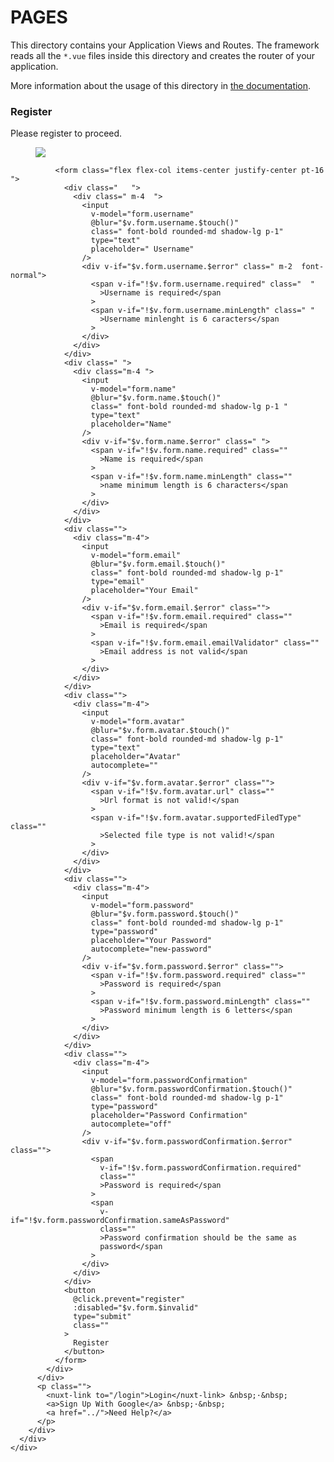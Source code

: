 # PAGES

This directory contains your Application Views and Routes.
The framework reads all the `*.vue` files inside this directory and creates the router of your application.

More information about the usage of this directory in [the documentation](https://nuxtjs.org/guide/routing).
<section class="container ">
    <div class="flex items-center justify-center mt-4 ">
      <div
        class="w-10/12 sm:w-7/12 md:w-4/12 rounded overflow-hidden shadow-lg"
      >
        <div class=" px-4 py-2 ">
          <h3 class="font-bold text-xl sm:text-2xl mb-1 text-center mr-40">Register</h3>
          <p class=" text-lg sm:text-xl mb-2  text-center mr-8">Please register to proceed.</p>
          <figure class="">
              <img
                class=" rounded-full h-32 mx-auto p-1 border-2 border-red-100"
                src="https://via.placeholder.com/300"
              />
            </figure>
            <div class="  -mt-16">
          <div class=" sm:w-10/12 md:w-auto rounded  shadow-lg">
            
              <form class="flex flex-col items-center justify-center pt-16 ">
                <div class="   ">
                  <div class=" m-4  ">
                    <input
                      v-model="form.username"
                      @blur="$v.form.username.$touch()"
                      class=" font-bold rounded-md shadow-lg p-1"
                      type="text"
                      placeholder=" Username"
                    />
                    <div v-if="$v.form.username.$error" class=" m-2  font-normal">
                      <span v-if="!$v.form.username.required" class="  "
                        >Username is required</span
                      >
                      <span v-if="!$v.form.username.minLength" class=" "
                        >Username minlenght is 6 caracters</span
                      >
                    </div>
                  </div>
                </div>
                <div class=" ">
                  <div class="m-4 ">
                    <input
                      v-model="form.name"
                      @blur="$v.form.name.$touch()"
                      class=" font-bold rounded-md shadow-lg p-1 "
                      type="text"
                      placeholder="Name"
                    />
                    <div v-if="$v.form.name.$error" class=" ">
                      <span v-if="!$v.form.name.required" class=""
                        >Name is required</span
                      >
                      <span v-if="!$v.form.name.minLength" class=""
                        >name minimum length is 6 characters</span
                      >
                    </div>
                  </div>
                </div>
                <div class="">
                  <div class="m-4">
                    <input
                      v-model="form.email"
                      @blur="$v.form.email.$touch()"
                      class=" font-bold rounded-md shadow-lg p-1"
                      type="email"
                      placeholder="Your Email"
                    />
                    <div v-if="$v.form.email.$error" class="">
                      <span v-if="!$v.form.email.required" class=""
                        >Email is required</span
                      >
                      <span v-if="!$v.form.email.emailValidator" class=""
                        >Email address is not valid</span
                      >
                    </div>
                  </div>
                </div>
                <div class="">
                  <div class="m-4">
                    <input
                      v-model="form.avatar"
                      @blur="$v.form.avatar.$touch()"
                      class=" font-bold rounded-md shadow-lg p-1"
                      type="text"
                      placeholder="Avatar"
                      autocomplete=""
                    />
                    <div v-if="$v.form.avatar.$error" class="">
                      <span v-if="!$v.form.avatar.url" class=""
                        >Url format is not valid!</span
                      >
                      <span v-if="!$v.form.avatar.supportedFiledType" class=""
                        >Selected file type is not valid!</span
                      >
                    </div>
                  </div>
                </div>
                <div class="">
                  <div class="m-4">
                    <input
                      v-model="form.password"
                      @blur="$v.form.password.$touch()"
                      class=" font-bold rounded-md shadow-lg p-1"
                      type="password"
                      placeholder="Your Password"
                      autocomplete="new-password"
                    />
                    <div v-if="$v.form.password.$error" class="">
                      <span v-if="!$v.form.password.required" class=""
                        >Password is required</span
                      >
                      <span v-if="!$v.form.password.minLength" class=""
                        >Password minimum length is 6 letters</span
                      >
                    </div>
                  </div>
                </div>
                <div class="">
                  <div class="m-4">
                    <input
                      v-model="form.passwordConfirmation"
                      @blur="$v.form.passwordConfirmation.$touch()"
                      class=" font-bold rounded-md shadow-lg p-1"
                      type="password"
                      placeholder="Password Confirmation"
                      autocomplete="off"
                    />
                    <div v-if="$v.form.passwordConfirmation.$error" class="">
                      <span
                        v-if="!$v.form.passwordConfirmation.required"
                        class=""
                        >Password is required</span
                      >
                      <span
                        v-if="!$v.form.passwordConfirmation.sameAsPassword"
                        class=""
                        >Password confirmation should be the same as
                        password</span
                      >
                    </div>
                  </div>
                </div>
                <button
                  @click.prevent="register"
                  :disabled="$v.form.$invalid"
                  type="submit"
                  class=""
                >
                  Register
                </button>
              </form>
            </div>
          </div>
          <p class="">
            <nuxt-link to="/login">Login</nuxt-link> &nbsp;·&nbsp;
            <a>Sign Up With Google</a> &nbsp;·&nbsp;
            <a href="../">Need Help?</a>
          </p>
        </div>
      </div>
    </div>
  </section>